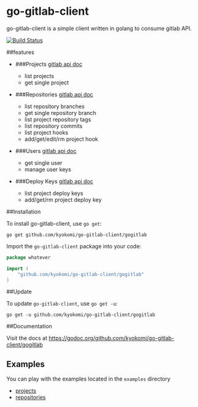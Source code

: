 go-gitlab-client
================

go-gitlab-client is a simple client written in golang to consume gitlab API.

[![Build Status](https://travis-ci.org/kyokomi/go-gitlab-client.png?branch=master)](https://travis-ci.org/kyokomi/go-gitlab-client)


##features

*	
	###Projects [gitlab api doc](http://api.gitlab.org/projects.html)
	* list projects
	* get single project

*	
	###Repositories [gitlab api doc](http://api.gitlab.org/repositories.html)
	* list repository branches
	* get single repository branch
	* list project repository tags
	* list repository commits
	* list project hooks
	* add/get/edit/rm project hook

*	
	###Users [gitlab api doc](http://api.gitlab.org/users.html)
	* get single user
	* manage user keys

*	
	###Deploy Keys [gitlab api doc](http://api.gitlab.org/deploy_keys.html)
	* list project deploy keys
	* add/get/rm project deploy key




##Installation

To install go-gitlab-client, use `go get`:

    go get github.com/kyokomi/go-gitlab-client/gogitlab

Import the `go-gitlab-client` package into your code:

```go
package whatever

import (
    "github.com/kyokomi/go-gitlab-client/gogitlab"
)
```


##Update

To update `go-gitlab-client`, use `go get -u`:

    go get -u github.com/kyokomi/go-gitlab-client/gogitlab


##Documentation

Visit the docs at https://godoc.org/github.com/kyokomi/go-gitlab-client/gogitlab


## Examples

You can play with the examples located in the `examples` directory

* [projects](https://github.com/kyokomi/go-gitlab-client/tree/master/examples/projects)
* [repositories](https://github.com/kyokomi/go-gitlab-client/tree/master/examples/repositories)
